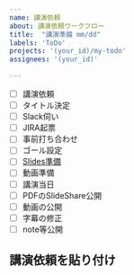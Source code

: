 ```yaml
---
name: 講演依頼
about: 講演依頼ワークフロー
title:  "講演準備 mm/dd"
labels: 'ToDo'
projects: '(your_id)/my-todo'
assignees: '(your_id)'

---
```

- [ ] 講演依頼
- [ ] タイトル決定
- [ ] Slack伺い
- [ ] JIRA起票
- [ ] 事前打ち合わせ
- [ ] ゴール設定
- [ ] [Slides準備]()
- [ ] 動画準備
- [ ] 講演当日
- [ ] PDFのSlideShare公開
- [ ] 動画の公開
- [ ] 字幕の修正
- [ ] note等公開

## 講演依頼を貼り付け
